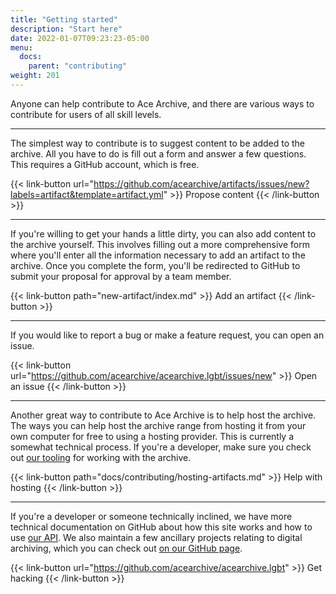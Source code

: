 ```yaml
---
title: "Getting started"
description: "Start here"
date: 2022-01-07T09:23:23-05:00
menu:
  docs:
    parent: "contributing"
weight: 201
---
```


Anyone can help contribute to Ace Archive, and there are various ways to
contribute for users of all skill levels.

<hr>

The simplest way to contribute is to suggest content to be added to the archive.
All you have to do is fill out a form and answer a few questions. This requires
a GitHub account, which is free.

{{< link-button url="https://github.com/acearchive/artifacts/issues/new?labels=artifact&template=artifact.yml" >}}
Propose content
{{< /link-button >}}

<hr>

If you're willing to get your hands a little dirty, you can also add content to
the archive yourself. This involves filling out a more comprehensive form where
you'll enter all the information necessary to add an artifact to the archive.
Once you complete the form, you'll be redirected to GitHub to submit your
proposal for approval by a team member.

{{< link-button path="new-artifact/index.md" >}}
Add an artifact
{{< /link-button >}}

<hr>

If you would like to report a bug or make a feature request, you can open an
issue.

{{< link-button url="https://github.com/acearchive/acearchive.lgbt/issues/new" >}}
Open an issue
{{< /link-button >}}

<hr>

Another great way to contribute to Ace Archive is to help host the archive. The
ways you can help host the archive range from hosting it from your own computer
for free to using a hosting provider. This is currently a somewhat technical
process. If you're a developer, make sure you check out [our
tooling](https://github.com/acearchive/artifact-action) for working with the
archive.

{{< link-button path="docs/contributing/hosting-artifacts.md" >}}
Help with hosting
{{< /link-button >}}

<hr>

If you're a developer or someone technically inclined, we have more technical
documentation on GitHub about how this site works and how to use [our
API](https://github.com/acearchive/artifact-action). We also maintain a few
ancillary projects relating to digital archiving, which you can check out [on
our GitHub page](https://github.com/acearchive).

{{< link-button url="https://github.com/acearchive/acearchive.lgbt" >}}
Get hacking
{{< /link-button >}}
